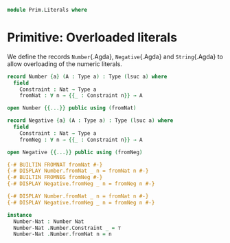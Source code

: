 <!--
```agda
open import Prim.Data.Sigma
open import Prim.Data.Nat
open import Prim.Type
```
-->

```agda
module Prim.Literals where
```

# Primitive: Overloaded literals

We define the records `Number`{.Agda}, `Negative`{.Agda} and
`String`{.Agda} to allow overloading of the numeric literals.

```agda
record Number {a} (A : Type a) : Type (lsuc a) where
  field
    Constraint : Nat → Type a
    fromNat : ∀ n → {{_ : Constraint n}} → A

open Number {{...}} public using (fromNat)

record Negative {a} (A : Type a) : Type (lsuc a) where
  field
    Constraint : Nat → Type a
    fromNeg : ∀ n → {{_ : Constraint n}} → A

open Negative {{...}} public using (fromNeg)

{-# BUILTIN FROMNAT fromNat #-}
{-# DISPLAY Number.fromNat _ n = fromNat n #-}
{-# BUILTIN FROMNEG fromNeg #-}
{-# DISPLAY Negative.fromNeg _ n = fromNeg n #-}

{-# DISPLAY Number.fromNat _ n = fromNat n #-}
{-# DISPLAY Negative.fromNeg _ n = fromNeg n #-}

instance
  Number-Nat : Number Nat
  Number-Nat .Number.Constraint _ = ⊤
  Number-Nat .Number.fromNat n = n
```
